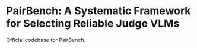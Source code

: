 # PairBench: A Systematic Framework for Selecting Reliable Judge VLMs

Official codebase for PairBench.
